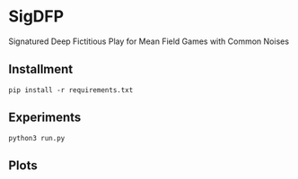 # SigDFP
Signatured Deep Fictitious Play for Mean Field Games with Common Noises

## Installment
```
pip install -r requirements.txt
```
## Experiments
```
python3 run.py
```


## Plots
